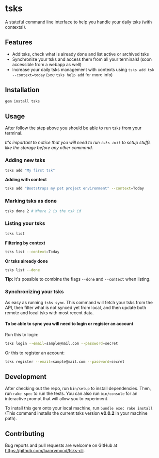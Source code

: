 # tsks

A stateful command line interface to help you handle your daily tsks 
(with contexts!).

## Features

* Add tsks, check what is already done and list active or archived tsks
* Synchronize your tsks and access them from all your terminals! 
  (soon accessible from a webapp as well)
* Increase your daily tsks management with contexts using 
  `tsks add tsk --context=today` (see `tsks help add` for more info)

## Installation

```ruby
gem install tsks
```

## Usage

After follow the step above you should be able to run `tsks` from your terminal. 

_It's important to notice that you will need to run `tsks init` to setup stuffs 
like the storage before any other command._

### Adding new tsks

```sh
tsks add "My first tsk"
```

**Adding with context**

```sh
tsks add "Bootstraps my pet project environment" --context=Today
```

### Marking tsks as done 

```sh
tsks done 2 # Where 2 is the tsk id
```

### Listing your tsks

```sh
tsks list
```

**Filtering by context**

```sh
tsks list --context=Today
```

**Or tsks already done**
```sh
tsks list --done
```

**Tip:** It's possible to combine the flags `--done` and `--context` when 
listing.

### Synchronizing your tsks

As easy as running `tsks sync`. This command will fetch your tsks from the API, 
then filter what is not synced yet from local, and then update both remote and 
local tsks with most recent data.

#### To be able to sync you will need to login or register an account

Run this to login:

```sh
tsks login --email=sample@mail.com --password=secret
```

Or this to register an account:

```sh
tsks register --email=sample@mail.com --password=secret
```

## Development

After checking out the repo, run `bin/setup` to install dependencies. Then, run
`rake spec` to run the tests. You can also run `bin/console` for an interactive
prompt that will allow you to experiment.

To install this gem onto your local machine, run `bundle exec rake install`
(This command installs the current tsks version **v0.0.2** in your machine
path).

## Contributing

Bug reports and pull requests are welcome on GitHub at 
https://github.com/luanrvmood/tsks-cli.
